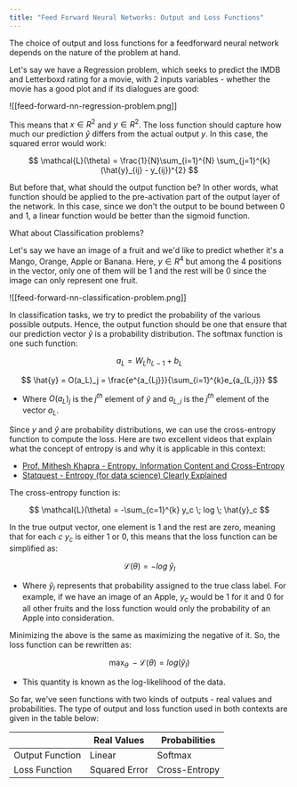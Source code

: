 ```yaml
---
title: "Feed Forward Neural Networks: Output and Loss Functions"
---
```

The choice of output and loss functions for a feedforward neural network depends on the nature of the problem at hand. 

Let's say we have a Regression problem, which seeks to predict the IMDB and Letterboxd rating for a movie, with 2 inputs variables - whether the movie has a good plot and if its dialogues are good:

![[feed-forward-nn-regression-problem.png]]

This means that $x \in R^2$ and $y \in R^2$. The loss function should capture how much our prediction $\hat{y}$ differs from the actual output $y$. In this case, the squared error would work:

$$
\mathcal{L}(\theta) = \frac{1}{N}\sum_{i=1}^{N}  \sum_{j=1}^{k} (\hat{y}_{ij} - y_{ij})^{2}
$$

But before that, what should the output function be? In other words, what function should be applied to the pre-activation part of the output layer of the network. In this case, since we don't the output to be bound between 0 and 1, a linear function would be better than the sigmoid function. 

What about Classification problems?

Let's say we have an image of a fruit and we'd like to predict whether it's a Mango, Orange, Apple or Banana. Here, $y \in R^4$ but among the 4 positions in the vector, only one of them will be 1 and the rest will be 0 since the image can only represent one fruit. 

![[feed-forward-nn-classification-problem.png]]


In classification tasks, we try to predict the probability of the various possible outputs. Hence, the output function should be one that ensure that our prediction vector $\hat{y}$ is a probability distribution. The softmax function is one such function:

$$
a_L = W_Lh_{L-1}+b_L
$$

$$
\hat{y} = O(a_L)_j = \frac{e^{a_{Lj}}}{\sum_{i=1}^{k}e_{a_{L,i}}}
$$

- Where $O(a_L)_j$ is the $j^{th}$ element of $\hat{y}$ and $a_{L,j}$ is the $j^{th}$ element of the vector $a_{L}$.

Since $y$ and $\hat{y}$ are probability distributions, we can use the cross-entropy function to compute the loss. Here are two excellent videos that explain what the concept of entropy is and why it is applicable in this context:

- [Prof. Mithesh Khapra - Entropy, Information Content and Cross-Entropy](https://www.youtube.com/watch?v=sbvv-uQmwVY)
- [Statquest - Entropy (for data science) Clearly Explained](https://www.youtube.com/watch?v=YtebGVx-Fxw)

The cross-entropy function is:

$$
\mathcal{L}(\theta) = -\sum_{c=1}^{k} y_c \; log \; \hat{y}_c
$$


In the true output vector, one element is 1 and the rest are zero, meaning that for each $c$ $y_c$ is either 1 or 0, this means that the loss function can be simplified as:

$$
\mathcal{L}(\theta) = -log \; \hat{y}_l
$$

- Where $\hat{y}_l$ represents that probability assigned to the true class label. For example, if we have an image of an Apple, $y_c$ would be 1 for it and 0 for all other fruits and the loss function would only the probability of an Apple into consideration.

Minimizing the above is the same as maximizing the negative of it. So, the loss function can be rewritten as:

$$
\max_{\theta} \; -\mathcal{L}(\theta) = log(\hat{y}_l)
$$
- This quantity is known as the log-likelihood of the data.

So far, we've seen functions with two kinds of outputs - real values and probabilities. The type of output and loss function used in both contexts are given in the table below:

|                 | Real Values   | Probabilities |
| --------------- | ------------- | ------------- |
| Output Function | Linear        | Softmax       |
| Loss Function   | Squared Error | Cross-Entropy |
